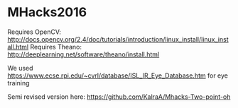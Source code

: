 # MHacks2016


Requires OpenCV: http://docs.opencv.org/2.4/doc/tutorials/introduction/linux_install/linux_install.html
Requires Theano: http://deeplearning.net/software/theano/install.html

We used https://www.ecse.rpi.edu/~cvrl/database/ISL_IR_Eye_Database.htm for eye training


Semi revised version here: https://github.com/KalraA/Mhacks-Two-point-oh
